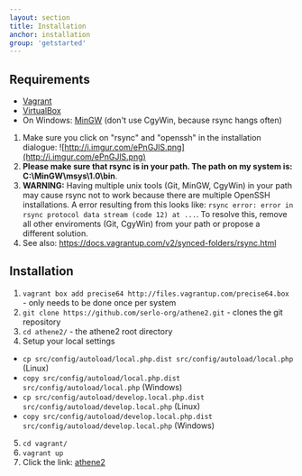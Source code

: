 ```yaml
---
layout: section
title: Installation
anchor: installation
group: 'getstarted'
---
```


## Requirements

* [Vagrant](http://www.vagrantup.com/)
* [VirtualBox](https://www.virtualbox.org/)
* On Windows: [MinGW](http://www.mingw.org/) (don't use CgyWin, because rsync hangs often)
 1. Make sure you click on "rsync" and "openssh" in the installation dialogue: ![http://i.imgur.com/ePnGJlS.png](http://i.imgur.com/ePnGJlS.png)
 2. **Please make sure that rsync is in your path. The path on my system is: C:\MinGW\msys\1.0\bin**.
 3. **WARNING:** Having multiple unix tools (Git, MinGW, CgyWin) in your path may cause rsync not to work because there are multiple OpenSSH installations. A error resulting from this looks like: `rsync error: error in rsync protocol data stream (code 12) at ...`. To resolve this, remove all other enviroments (Git, CgyWin) from your path or propose a different solution.
 4. See also: https://docs.vagrantup.com/v2/synced-folders/rsync.html

## Installation

1. `vagrant box add precise64 http://files.vagrantup.com/precise64.box` - only needs to be done once per system
2. `git clone https://github.com/serlo-org/athene2.git` - clones the git repository
3. `cd athene2/` - the athene2 root directory
4. Setup your local settings
 * `cp src/config/autoload/local.php.dist src/config/autoload/local.php` (Linux)
 * `copy src/config/autoload/local.php.dist src/config/autoload/local.php` (Windows)
 * `cp src/config/autoload/develop.local.php.dist src/config/autoload/develop.local.php` (Linux)
 * `copy src/config/autoload/develop.local.php.dist src/config/autoload/develop.local.php` (Windows)
5. `cd vagrant/`
6. `vagrant up`
7. Click the link: [athene2](http://localhost:4567)
